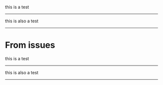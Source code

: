 this is a test

---

this is also a test

---


# From issues
this is a test

---

this is also a test

---

